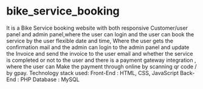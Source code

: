 # bike_service_booking
It is a Bike Service booking website with both responsive Customer/user panel and admin panel,where the user can login and the user can book the service by the user flexible date and time,
Where the user gets the confirmation mail and the admin can login to the admin panel and update the Invoice and send the invoice to the user email and whether the service is completed or not to the user and there is a payment gateway integration , where the user can Make the payment through online by scanning qr code / by gpay.
Technology stack used:
Front-End : HTML, CSS, JavaScript
Back-End : PHP
Database : MySQL
